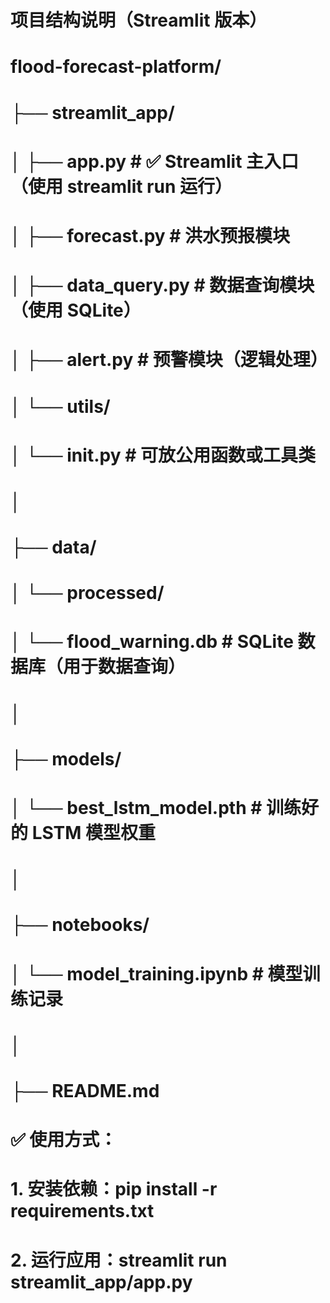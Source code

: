 # 项目结构说明（Streamlit 版本）
# flood-forecast-platform/
# ├── streamlit_app/
# │   ├── app.py                # ✅ Streamlit 主入口（使用 streamlit run 运行）
# │   ├── forecast.py           # 洪水预报模块
# │   ├── data_query.py         # 数据查询模块（使用 SQLite）
# │   ├── alert.py              # 预警模块（逻辑处理）
# │   └── utils/
# │       └── __init__.py       # 可放公用函数或工具类
# │
# ├── data/
# │   └── processed/
# │       └── flood_warning.db  # SQLite 数据库（用于数据查询）
# │
# ├── models/
# │   └── best_lstm_model.pth   # 训练好的 LSTM 模型权重
# │
# ├── notebooks/
# │   └── model_training.ipynb  # 模型训练记录
# │
# ├── README.md

# ✅ 使用方式：
# 1. 安装依赖：pip install -r requirements.txt
# 2. 运行应用：streamlit run streamlit_app/app.py
